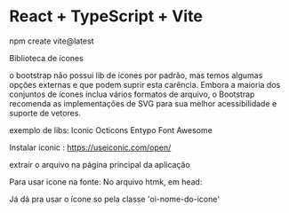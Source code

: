 # React + TypeScript + Vite

npm create vite@latest

Biblioteca de ícones

o bootstrap não possui lib de ícones por padrão, mas temos algumas opções externas e que podem suprir esta carência. Embora a maioria dos conjuntos de ícones inclua vários formatos de arquivo, o Bootstrap recomenda as implementações de SVG para sua melhor acessibilidade e suporte de vetores.

exemplo de libs:
Iconic
Octicons
Entypo
Font Awesome


Instalar iconic : 
https://useiconic.com/open/

extrair o arquivo na página principal da aplicação

Para usar icone na fonte: 
No arquivo htmk, em head: 
 <link href="open-iconic-master/font/css/open-iconic-bootstrap.css" rel="stylesheet">

 Já dá pra usar o ícone so pela classe 'oi-nome-do-icone'